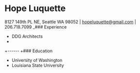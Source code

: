 # Hope Luquette
8127 149th PL NE, Seattle WA 98052 | [hopeluquette@gmail.com](mailto:hopeluquette@gmail.com) | 206.718.7099
_### Experience
+ DDG Architects
+
+------
+### Education
+ University of Washington
+ Louisiana State University
